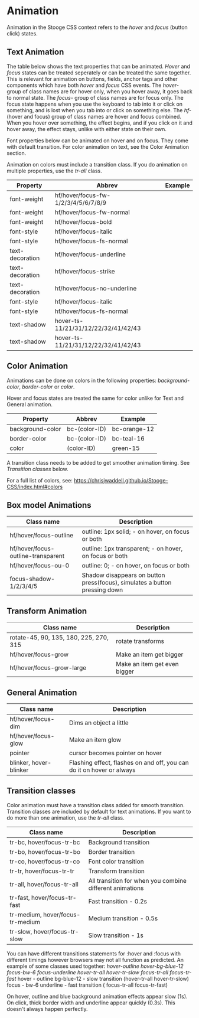 # Animation

Animation in the Stooge CSS context refers to the *hover* and *focus* (button click) states.

## Text Animation
The table below shows the text properties that can be animated.
*Hover* and *focus* states can be treated seperately or can be treated the same together. This is relevant for animation on buttons, fields, anchor tags and other components which have both *hover* and *focus* CSS events.
The *hover-* group of class names are for hover only, when you hover away, it goes back to normal state.
The *focus-* group of class names are for focus only. The focus state happens when you use the keyboard to tab into it or click on something, and is lost when you tab into or click on something else.
The *hf-* (hover and focus) group of class names are hover and focus combined. When you hover over something, the effect begins, and if you click on it and hover away, the effect stays, unlike with either state on their own.

Font properties below can be animated on hover and on focus. They come with default transition. For color animation on text, see the Color Animation section.

Animation on colors must include a transition class. If you do animation on multiple properties, use the *tr-all* class.



| Property |Abbrev| Example |
|----------|--------|--------|
| font-weight | hf/hover/focus-fw-1/2/3/4/5/6/7/8/9 | |
| font-weight | hf/hover/focus-fw-normal | |
| font-weight | hf/hover/focus-bold | |
| font-style | hf/hover/focus-italic | |
| font-style | hf/hover/focus-fs-normal | |
| text-decoration | hf/hover/focus-underline | |
| text-decoration | hf/hover/focus-strike | |
| text-decoration | hf/hover/focus-no-underline | |
| font-style | hf/hover/focus-italic | |
| font-style | hf/hover/focus-fs-normal | |
| text-shadow | hover-ts-11/21/31/12/22/32/41/42/43 | |
| text-shadow | hover-ts-11/21/31/12/22/32/41/42/43 | |

## Color Animation
Animations can be done on colors in the following properties: *background-color*, *border-color* or *color*.

Hover and focus states are treated the same for color unlike for Text and General animation.

| Property |Abbrev| Example |
|----------|--------|--------|
| background-color | bc-(color-ID) | bc-orange-12 |
| border-color | bc-(color-ID) | bc-teal-16 |
| color | (color-ID) | green-15 |

A transition class needs to be added to get smoother animation timing. See *Transition classes* below.

For a full list of colors, see:
https://chrisjwaddell.github.io/Stooge-CSS/index.html#colors


## Box model Animations
| Class name  | Description |
|----------|--------|
| hf/hover/focus-outline | outline: 1px solid; - on hover, on focus or both |
| hf/hover/focus-outline-transparent | outline: 1px transparent; - on hover, on focus or both |
| hf/hover/focus-ou-0 | outline: 0; - on hover, on focus or both |
| focus-shadow-1/2/3/4/5 | Shadow disappears on button press(focus), simulates a button pressing down  |

## Transform Animation
| Class name  | Description |
|----------|--------|
| rotate-45, 90, 135, 180, 225, 270, 315 | rotate transforms |
| hf/hover/focus-grow | Make an item get bigger |
| hf/hover/focus-grow-large | Make an item get even bigger |


## General Animation
| Class name  | Description |
|----------|--------|
| hf/hover/focus-dim | Dims an object a little |
| hf/hover/focus-glow | Make an item glow |
| pointer | cursor becomes pointer on hover |
| blinker, hover-blinker | Flashing effect, flashes on and off, you can do it on hover or always |

## Transition classes
Color animation must have a transition class added for smooth transition.
Transition classes are included by default for text animations. If you want to do more than one animation, use the *tr-all* class.

| Class name  | Description |
|----------|--------|
| tr-bc, hover/focus-tr-bc |  Background transition |
| tr-bo, hover/focus-tr-bo |  Border transition  |
| tr-co, hover/focus-tr-co |  Font color transition  |
| tr-tr, hover/focus-tr-tr |  Transform transition  |
| tr-all, hover/focus-tr-all |  All transition for when you combine different animations  |
| tr-fast, hover/focus-tr-fast | Fast transition - 0.2s |
| tr-medium, hover/focus-tr-medium | Medium transition - 0.5s |
| tr-slow, hover/focus-tr-slow | Slow transition - 1s |

You can have different transitions statements for :hover and :focus with different timings however browsers may not all function as predicted.
An example of some classes used together:
*hover-outline hover-bg-blue-12 focus-bw-6 focus-underline hover-tr-all hover-tr-slow focus-tr-all focus-tr-fast*
hover - outline bg-blue-12 - slow transition (hover-tr-all hover-tr-slow)
focus - bw-6 underline  - fast transition ( focus-tr-all focus-tr-fast)

On hover, outline and blue background animation effects appear slow (1s). On click, thick border width and underline appear quickly (0.3s). This doesn't always happen perfectly.

